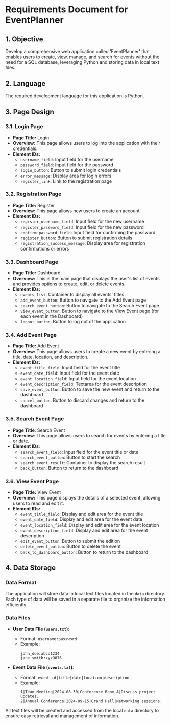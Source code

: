 # Requirements Document for EventPlanner

## 1. Objective
Develop a comprehensive web application called 'EventPlanner' that enables users to create, view, manage, and search for events without the need for a SQL database, leveraging Python and storing data in local text files.

## 2. Language
The required development language for this application is Python.

## 3. Page Design

### 3.1. Login Page
- **Page Title:** Login
- **Overview:** This page allows users to log into the application with their credentials.
- **Element IDs:**
  - `username_field`: Input field for the username
  - `password_field`: Input field for the password
  - `login_button`: Button to submit login credentials
  - `error_message`: Display area for login errors
  - `register_link`: Link to the registration page

### 3.2. Registration Page
- **Page Title:** Register
- **Overview:** This page allows new users to create an account.
- **Element IDs:**
  - `register_username_field`: Input field for the new username
  - `register_password_field`: Input field for the new password
  - `confirm_password_field`: Input field for confirming the password
  - `register_button`: Button to submit registration details
  - `registration_success_message`: Display area for registration confirmations or errors

### 3.3. Dashboard Page
- **Page Title:** Dashboard
- **Overview:** This is the main page that displays the user's list of events and provides options to create, edit, or delete events.
- **Element IDs:**
  - `events_list`: Container to display all events' titles 
  - `add_event_button`: Button to navigate to the Add Event page
  - `search_event_button`: Button to navigate to the Search Event page
  - `view_event_button`: Button to navigate to the View Event page (for each event in the Dashboard)
  - `logout_button`: Button to log out of the application

### 3.4. Add Event Page
- **Page Title:** Add Event
- **Overview:** This page allows users to create a new event by entering a title, date, location, and description.
- **Element IDs:**
  - `event_title_field`: Input field for the event title
  - `event_date_field`: Input field for the event date
  - `event_location_field`: Input field for the event location
  - `event_description_field`: Textarea for the event description
  - `save_event_button`: Button to save the new event and return to the dashboard
  - `cancel_button`: Button to discard changes and return to the dashboard

### 3.5. Search Event Page
- **Page Title**: Search Event
- **Overview**: This page allows users to search for events by entering a title or date.
- **Element IDs**:
  - `search_event_field`: Input field for the event title or date
  - `search_event_button`: Button to start the search
  - `search_event_result`: Container to display the search result
  - `back_button`: Button to return to the dashboard

### 3.6. View Event Page
- **Page Title:** View Event
- **Overview:** This page displays the details of a selected event, allowing users to read and edit it.
- **Element IDs:**
  - `event_title_field`: Display and edit area for the event title
  - `event_date_field`: Display and edit area for the event date
  - `event_location_field`: Display and edit area for the event location
  - `event_description_field`: Display and edit area for the event description
  - `edit_event_button`: Button to submit the edition
  - `delete_event_button`: Button to delete the event
  - `back_to_dashboard_button`: Button to return to the dashboard

## 4. Data Storage

### Data Format
The application will store data in local text files located in the `data` directory. Each type of data will be saved in a separate file to organize the information efficiently.

### Data Files
- **User Data File (`users.txt`)**:
  - Format: `username:password`
  - Example:
    ```
    john_doe:abcd1234
    jane_smith:xyz9876
    ```

- **Event Data File (`events.txt`)**:
  - Format: `event_id|title|date|location|description`
  - Example:
    ```
    1|Team Meeting|2024-08-30|Conference Room A|Discuss project updates.
    2|Annual Conference|2024-09-15|Grand Hall|Networking sessions.
    ```

All text files will be created and accessed from the local `data` directory to ensure easy retrieval and management of information.